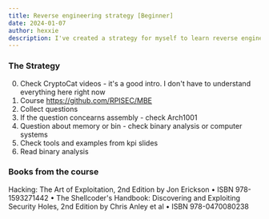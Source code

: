 ```yaml
---
title: Reverse engineering strategy [Beginner]
date: 2024-01-07
author: hexxie
description: I've created a strategy for myself to learn reverse engineering
---
```


### The Strategy
0. Check CryptoCat videos - it's a good intro. I don't have to understand everything here right now
1. Course https://github.com/RPISEC/MBE
2. Collect questions
3. If the question concearns assembly - check Arch1001
4. Question about memory or bin - check binary analysis or computer systems
5. Check tools and examples from kpi slides
6. Read binary analysis


### Books from the course
Hacking: The Art of Exploitation, 2nd Edition by Jon Erickson • ISBN 978-1593271442 • The Shellcoder's Handbook: Discovering and Exploiting Security Holes, 2nd Edition by Chris Anley et al • ISBN 978-0470080238